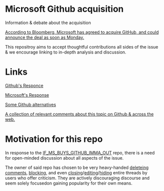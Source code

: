 # Microsoft Github acquisition
Information &amp; debate about the acquisition

[According to Bloomberg, Microsoft has agreed to acquire GitHub, and could announce the deal as soon as Monday.](https://www.bloomberg.com/news/articles/2018-06-03/microsoft-is-said-to-have-agreed-to-acquire-coding-site-github?)

This repositroy aims to accept thoughtful contributions all sides of the issue & we encourage linking to in-depth analysis and discussion.

# Links
[Github's Responce](https://blog.github.com/2018-06-04-github-microsoft/)

[Microsoft's Response](https://blogs.microsoft.com/blog/2018/06/04/microsoft-github-empowering-developers/)

[Some Github alternatives](https://github.com/bderiso/Microsoft-Github-acquisition/blob/master/Github's%20responce.md)

[A collection of relevant comments about this topic on Github & across the web.](https://github.com/bderiso/Microsoft-Github-acquisition/issues)

# Motivation for this repo
In response to the [IF_MS_BUYS_GITHUB_IMMA_OUT](https://github.com/upend/IF_MS_BUYS_GITHUB_IMMA_OUT) repo, there is a need for open-minded discussion about all aspects of the issue.

The owner of said repo has chosen to be very heavy-handed [deleteing comments](https://github.com/upend/IF_MS_BUYS_GITHUB_IMMA_OUT/issues/13#event-1661366434), [blocking](https://github.com/upend/IF_MS_BUYS_GITHUB_IMMA_OUT/issues/13#event-1661399910), and even [closing](https://github.com/upend/IF_MS_BUYS_GITHUB_IMMA_OUT/issues/30)/[editing](https://github.com/upend/IF_MS_BUYS_GITHUB_IMMA_OUT/issues/28)/[hiding](https://github.com/upend/IF_MS_BUYS_GITHUB_IMMA_OUT/issues/16) entire threads by users who offer criticism. They are actively discouraging discourse and seem solely focusedon gaining popularity for their own means.
